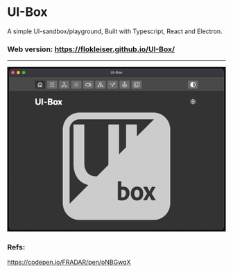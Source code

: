 # UI-Box

A simple UI-sandbox/playground,
Built with Typescript, React and Electron.


### Web version: https://flokleiser.github.io/UI-Box/

___

![preview](/src/media/uibox-dark.png)


### Refs:
https://codepen.io/FRADAR/pen/oNBGwqX
